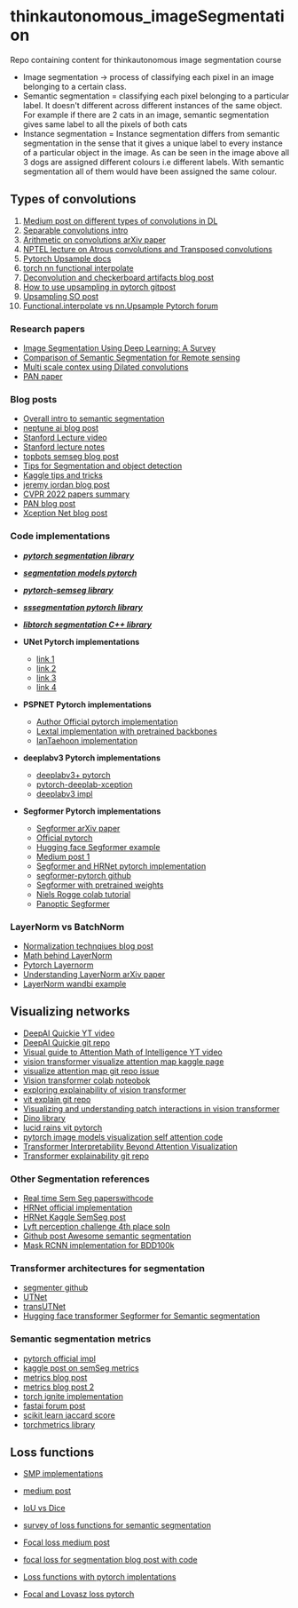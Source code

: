 # thinkautonomous_imageSegmentation
Repo containing content for thinkautonomous image segmentation course 

- Image segmentation -> process of classifying each pixel in an image belonging to a certain class.
- Semantic segmentation = classifying each pixel belonging to a particular label. It doesn't different across different instances of the same object. For example if there are 2 cats in an image, semantic segmentation gives same label to all the pixels of both cats
- Instance segmentation = Instance segmentation differs from semantic segmentation in the sense that it gives a unique label to every instance of a particular object in the image. As can be seen in the image above all 3 dogs are assigned different colours i.e different labels. With semantic segmentation all of them would have been assigned the same colour.



## Types of convolutions
1. [Medium post on different types of convolutions in DL](https://towardsdatascience.com/a-comprehensive-introduction-to-different-types-of-convolutions-in-deep-learning-669281e58215)
2. [Separable convolutions intro](https://towardsdatascience.com/a-basic-introduction-to-separable-convolutions-b99ec3102728)
3. [Arithmetic on convolutions arXiv paper](https://arxiv.org/pdf/1603.07285.pdf)
4. [NPTEL lecture on Atrous convolutions and Transposed convolutions](https://www.youtube.com/watch?v=gmr18xg4wTg)
5. [Pytorch Upsample docs](https://pytorch.org/docs/stable/generated/torch.nn.Upsample)
6. [torch nn functional interpolate](https://pytorch.org/docs/stable/generated/torch.nn.functional.interpolate.html)
7. [Deconvolution and checkerboard artifacts blog post](https://distill.pub/2016/deconv-checkerboard/)
8. [How to use upsampling in pytorch gitpost](https://github.com/christianversloot/machine-learning-articles/blob/main/how-to-use-upsample-for-upsampling-with-pytorch.md)
9. [Upsampling SO post](https://stackoverflow.com/questions/64284755/what-is-the-upsampling-method-called-area-used-for)
10. [Functional.interpolate vs nn.Upsample Pytorch forum](https://discuss.pytorch.org/t/which-function-is-better-for-upsampling-upsampling-or-interpolate/21811/7)



### Research papers
- [Image Segmentation Using Deep Learning: A Survey](https://arxiv.org/abs/2001.05566)
- [Comparison of Semantic Segmentation for Remote sensing](https://arxiv.org/abs/1905.10231)
- [Multi scale contex using Dilated convolutions](https://arxiv.org/abs/1511.07122)
- [PAN paper](https://arxiv.org/pdf/1906.04378.pdf)


### Blog posts
- [Overall intro to semantic segmentation](https://nanonets.com/blog/semantic-image-segmentation-2020/)
- [neptune ai blog post](https://neptune.ai/blog/image-segmentation)
- [Stanford Lecture video](https://www.youtube.com/watch?v=nDPWywWRIRo)
- [Stanford lecture notes](http://cs231n.stanford.edu/slides/2017/cs231n_2017_lecture11.pdf)
- [topbots semseg blog post](https://www.topbots.com/semantic-segmentation-guide/)
- [Tips for Segmentation and object detection](https://neptune.ai/blog/data-exploration-for-image-segmentation-and-object-detection)
- [Kaggle tips and tricks](https://neptune.ai/blog/image-segmentation-tips-and-tricks-from-kaggle-competitions)
- [jeremy jordan blog post](https://www.jeremyjordan.me/semantic-segmentation/)
- [CVPR 2022 papers summary](https://github.com/Jeremy26/CVPR-2022-Papers-EN/blob/main/README.md#2)
- [PAN blog post](https://medium.com/mlearning-ai/review-pan-pyramid-attention-network-for-semantic-segmentation-semantic-segmentation-8d94101ba24a)
- [Xception Net blog post](https://towardsdatascience.com/review-xception-with-depthwise-separable-convolution-better-than-inception-v3-image-dc967dd42568)


### Code implementations
- ***[pytorch segmentation library](https://github.com/yassouali/pytorch-segmentation)***
- ***[segmentation models pytorch](https://github.com/qubvel/segmentation_models.pytorch)***
- ***[pytorch-semseg library](https://github.com/meetps/pytorch-semseg)***
- ***[sssegmentation pytorch library](https://github.com/SegmentationBLWX/sssegmentation)***
- ***[libtorch segmentation C++ library](https://github.com/AllentDan/LibtorchSegmentation)***



- **UNet Pytorch implementations**
    - [link 1](https://github.com/milesial/Pytorch-UNet/blob/master/unet/unet_parts.py)
    - [link 2](https://amaarora.github.io/2020/09/13/unet.html)
    - [link 3](https://github.com/mateuszbuda/brain-segmentation-pytorch/blob/master/unet.py)
    - [link 4](https://towardsdatascience.com/creating-and-training-a-u-net-model-with-pytorch-for-2d-3d-semantic-segmentation-model-building-6ab09d6a0862)

- **PSPNET Pytorch implementations**
    - [Author Official pytorch implementation](https://github.com/hszhao/semseg/blob/master/model/pspnet.py)
    - [Lextal implementation with pretrained backbones](https://github.com/Lextal/pspnet-pytorch)
    - [IanTaehoon implementation](https://github.com/IanTaehoonYoo/semantic-segmentation-pytorch/blob/master/segmentation/models/pspnet.py)

- **deeplabv3 Pytorch implementations**
    - [deeplabv3+ pytorch](https://github.com/VainF/DeepLabV3Plus-Pytorch)
    - [pytorch-deeplab-xception](https://github.com/jfzhang95/pytorch-deeplab-xception)
    - [deeplabv3 impl](https://github.com/fregu856/deeplabv3)    



- **Segformer Pytorch implementations**
    - [Segformer arXiv paper](https://arxiv.org/abs/2105.15203)
    - [Official pytorch](https://github.com/NVlabs/SegFormer)
    - [Hugging face Segformer example](https://huggingface.co/docs/transformers/model_doc/segformer)
    - [Medium post 1](https://towardsdatascience.com/implementing-segformer-in-pytorch-8f4705e2ed0e)
    - [Segformer and HRNet pytorch implementation](https://github.com/camlaedtke/segmentation_pytorch)
    - [segformer-pytorch github](https://github.com/rulixiang/segformer-pytorch)
    - [Segformer with pretrained weights](https://github.com/anibali/segformer)
    - [Niels Rogge colab tutorial](https://colab.research.google.com/github/NielsRogge/Transformers-Tutorials/blob/master/SegFormer/Fine_tune_SegFormer_on_custom_dataset.ipynb#scrollTo=TMYYJ7_do08a)
    - [Panoptic Segformer](https://github.com/zhiqi-li/Panoptic-SegFormer)
    


### LayerNorm vs BatchNorm
- [Normalization technqiues blog post](https://medium.com/techspace-usict/normalization-techniques-in-deep-neural-networks-9121bf100d8)
- [Math behind LayerNorm](https://stats.stackexchange.com/questions/474440/why-do-transformers-use-layer-norm-instead-of-batch-norm)
- [Pytorch Layernorm](https://pytorch.org/docs/stable/generated/torch.nn.LayerNorm.html)
- [Understanding LayerNorm arXiv paper](https://proceedings.neurips.cc/paper/2019/file/2f4fe03d77724a7217006e5d16728874-Paper.pdf)
- [LayerNorm wandbi example](https://wandb.ai/wandb_fc/LayerNorm/reports/Layer-Normalization-in-Pytorch-With-Examples---VmlldzoxMjk5MTk1)


## Visualizing networks
- [DeepAI Quickie YT video](https://www.youtube.com/watch?v=I3VnY01JpSo)
- [DeepAI Quickie git repo](https://github.com/EscVM/EscVM_YT/blob/master/Notebooks/2%20-%20PT1.X%20DeepAI-Quickie/pt_1_vit_attention.ipynb)
- [Visual guide to Attention Math of Intelligence YT video](https://www.youtube.com/watch?v=mMa2PmYJlCo&t=58s)
- [vision transformer visualize attention map kaggle page](https://www.kaggle.com/code/piantic/vision-transformer-vit-visualize-attention-map/notebook)
- [visualize attention map git repo issue](https://github.com/tczhangzhi/VisionTransformer-Pytorch/issues/1)
- [Vision transformer colab noteobok](https://colab.research.google.com/github/hirotomusiker/schwert_colab_data_storage/blob/master/notebook/Vision_Transformer_Tutorial.ipynb)
- [exploring explainability of vision transformer](https://jacobgil.github.io/deeplearning/vision-transformer-explainability)
- [vit explain git repo](https://github.com/jacobgil/vit-explain)
- [Visualizing and understanding patch interactions in vision transformer](https://arxiv.org/abs/2203.05922)
- [Dino library](https://github.com/facebookresearch/dino)
- [lucid rains vit pytorch](https://github.com/lucidrains/vit-pytorch)
- [pytorch image models visualization self attention code](https://github.com/rwightman/pytorch-image-models/discussions/1232)
- [Transformer Interpretability Beyond Attention Visualization](https://arxiv.org/pdf/2012.09838v1.pdf)
- [Transformer explainability git repo](https://github.com/hila-chefer/Transformer-Explainability)


### Other Segmentation references
- [Real time Sem Seg paperswithcode](https://paperswithcode.com/task/real-time-semantic-segmentation)
- [HRNet official implementation](https://github.com/HRNet/HRNet-Semantic-Segmentation)
- [HRNet Kaggle SemSeg post](https://www.kaggle.com/bibek777/try-hrnet-semantic-segmentation)
- [Lyft perception challenge 4th place soln](https://github.com/NikolasEnt/Lyft-Perception-Challenge)
- [Github post Awesome semantic segmentation](https://github.com/mrgloom/awesome-semantic-segmentation)
- [Mask RCNN implementation for BDD100k](https://github.com/TilakD/Object-detection-and-segmentation-for-self-driving-cars)


### Transformer architectures for segmentation
- [segmenter github](https://github.com/rstrudel/segmenter)
- [UTNet](https://github.com/yhygao/UTNet)
- [transUTNet](https://github.com/mkara44/transunet_pytorch)
- [Hugging face transformer Segformer for Semantic segmentation](https://huggingface.co/blog/fine-tune-segformer)


### Semantic segmentation metrics
- [pytorch official impl](https://github.com/pytorch/vision/blob/main/references/segmentation/utils.py)
- [kaggle post on semSeg metrics](https://www.kaggle.com/yassinealouini/all-the-segmentation-metrics#Before-you-go)
- [metrics blog post](https://www.jeremyjordan.me/evaluating-image-segmentation-models/)
- [metrics blog post 2](https://ilmonteux.github.io/2019/05/10/segmentation-metrics.html)
- [torch ignite implementation](https://github.com/pytorch/ignite/blob/master/ignite/metrics/metric.py)
- [fastai forum post](https://forums.fast.ai/t/multi-class-semantic-segmentation-metrics-and-accuracy/74665/3)
- [scikit learn jaccard score](https://scikit-learn.org/stable/modules/generated/sklearn.metrics.jaccard_score.html)
- [torchmetrics library](https://torchmetrics.readthedocs.io/en/latest/references/modules.html#iou)


## Loss functions
- [SMP implementations](https://smp.readthedocs.io/en/latest/losses.html)
- [medium post](https://medium.com/@junma11/loss-functions-for-medical-image-segmentation-a-taxonomy-cefa5292eec0#:~:text=Generalized%20Dice%20loss%20is%20the,hard%20cases%20with%20low%20probabilities.)
- [IoU vs Dice](https://stats.stackexchange.com/questions/273537/f1-dice-score-vs-iou/276144#276144)
- [survey of loss functions for semantic segmentation](https://arxiv.org/pdf/2006.14822.pdf)

- [Focal loss medium post](https://medium.com/swlh/understanding-focal-loss-for-pixel-level-classification-in-convolutional-neural-networks-720f19f431b1)

- [focal loss for segmentation blog post with code](https://becominghuman.ai/investigating-focal-and-dice-loss-for-the-kaggle-2018-data-science-bowl-65fb9af4f36c)

 - [Loss functions with pytorch implentations](https://github.com/JunMa11/SegLoss)

 - [Focal and Lovasz loss pytorch](https://github.com/Hsuxu/Loss_ToolBox-PyTorch)